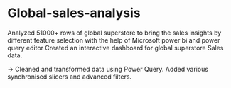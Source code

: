 # Global-sales-analysis
Analyzed 51000+ rows of global superstore to bring the sales insights by different feature selection with the help of Microsoft power bi and power query editor  Created an interactive dashboard for global superstore Sales data.

-> Cleaned and transformed data using Power Query. Added various synchronised slicers and advanced filters.
